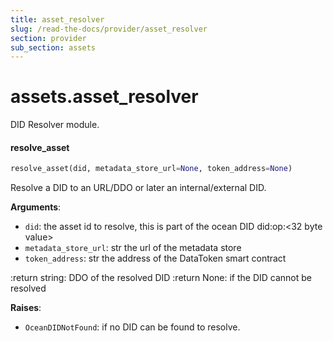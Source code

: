 ```yaml
---
title: asset_resolver
slug: /read-the-docs/provider/asset_resolver
section: provider
sub_section: assets
---
```

<a name="assets.asset_resolver"></a>
# assets.asset\_resolver

DID Resolver module.

<a name="assets.asset_resolver.resolve_asset"></a>
#### resolve\_asset

```python
resolve_asset(did, metadata_store_url=None, token_address=None)
```

Resolve a DID to an URL/DDO or later an internal/external DID.

**Arguments**:

- `did`: the asset id to resolve, this is part of the ocean
DID did:op:<32 byte value>
- `metadata_store_url`: str the url of the metadata store
- `token_address`: str the address of the DataToken smart contract

:return string: DDO of the resolved DID
:return None: if the DID cannot be resolved

**Raises**:

- `OceanDIDNotFound`: if no DID can be found to resolve.

